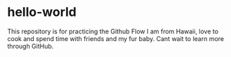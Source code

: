 # hello-world
This repository is for practicing the Github Flow
I am from Hawaii, love to cook and spend time with friends and my fur baby.
Cant wait to learn more through GitHub.

